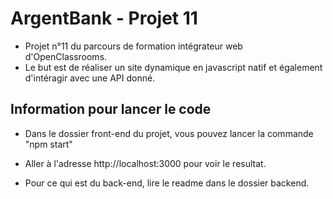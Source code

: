 # ArgentBank - Projet 11

- Projet n°11 du parcours de formation intégrateur web d'OpenClassrooms.
- Le but est de réaliser un site dynamique en javascript natif et également d'intéragir avec une API donné.

## Information pour lancer le code

- Dans le dossier front-end du projet, vous pouvez lancer la commande "npm start"
- Aller à l'adresse http://localhost:3000 pour voir le resultat.

- Pour ce qui est du back-end, lire le readme dans le dossier backend.
